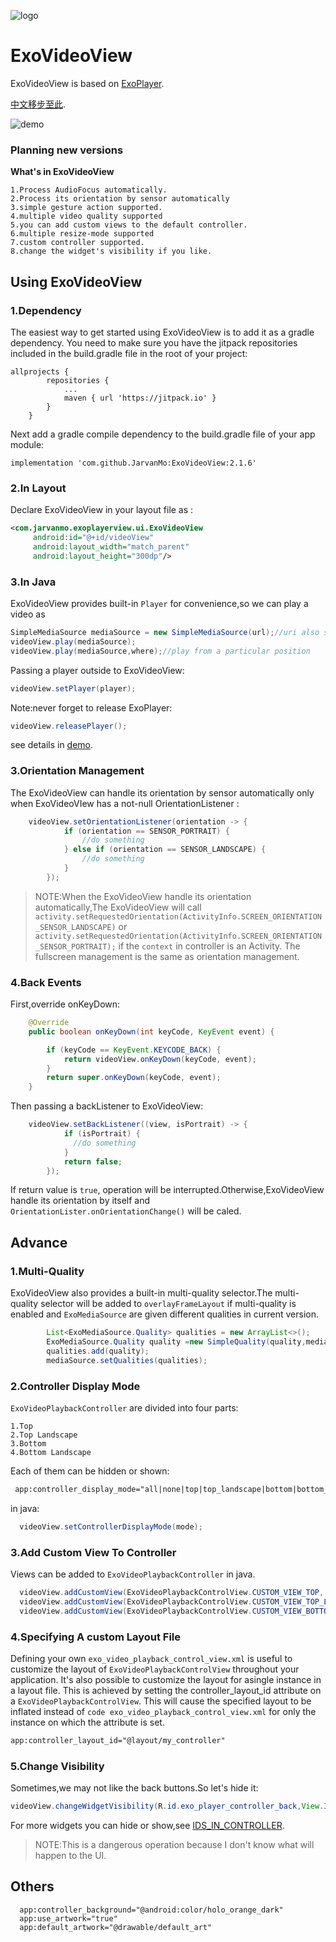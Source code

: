 ![logo](./images/default_art.png)
# ExoVideoView
ExoVideoView is based on [ExoPlayer](https://github.com/google/ExoPlayer).

[中文移步至此](./README_CN.md).

![demo](./images/demo.gif)

### Planning new versions

**What's in ExoVideoView**

    1.Process AudioFocus automatically.
    2.Process its orientation by sensor automatically
    3.simple gesture action supported.
    4.multiple video quality supported
    5.you can add custom views to the default controller.
    6.multiple resize-mode supported
    7.custom controller supported.
    8.change the widget's visibility if you like.
## Using ExoVideoView
### 1.Dependency
The easiest way to get started using ExoVideoView is to add it as a gradle dependency. You need to make sure you have the jitpack repositories included in the build.gradle file in the root of your project:
```
allprojects {
		repositories {
			...
			maven { url 'https://jitpack.io' }
		}
	}
```
Next add a gradle compile dependency to the build.gradle file of your app module:
```
implementation 'com.github.JarvanMo:ExoVideoView:2.1.6'
```
### 2.In Layout
Declare ExoVideoView in your layout file as :
```xml
<com.jarvanmo.exoplayerview.ui.ExoVideoView
     android:id="@+id/videoView"
     android:layout_width="match_parent"
     android:layout_height="300dp"/>
```
### 3.In Java
ExoVideoView provides built-in ```Player``` for convenience,so we can play a video as
```java
SimpleMediaSource mediaSource = new SimpleMediaSource(url);//uri also supported
videoView.play(mediaSource);
videoView.play(mediaSource,where);//play from a particular position
```
Passing a player outside to ExoVideoView:
```java
videoView.setPlayer(player);
```
Note:never forget to release ExoPlayer:
```java
videoView.releasePlayer();
```
see details in [demo]().

### 3.Orientation Management
The ExoVideoView can handle its orientation by sensor automatically only when ExoVideoVIew has a not-null OrientationListener  :
```java
    videoView.setOrientationListener(orientation -> {
            if (orientation == SENSOR_PORTRAIT) {
                //do something
            } else if (orientation == SENSOR_LANDSCAPE) {
                //do something
            }
        });
```
> NOTE:When the ExoVideoView handle its orientation automatically,The ExoVideoView will call ```activity.setRequestedOrientation(ActivityInfo.SCREEN_ORIENTATION_SENSOR_LANDSCAPE)``` or ```activity.setRequestedOrientation(ActivityInfo.SCREEN_ORIENTATION_SENSOR_PORTRAIT);``` if the ```context``` in controller is an Activity.
The fullscreen management is the same as orientation management.

### 4.Back Events
First,override onKeyDown:
```java
    @Override
    public boolean onKeyDown(int keyCode, KeyEvent event) {

        if (keyCode == KeyEvent.KEYCODE_BACK) {
            return videoView.onKeyDown(keyCode, event);
        }
        return super.onKeyDown(keyCode, event);
    }

```
Then passing a backListener to ExoVideoView:
```java
    videoView.setBackListener((view, isPortrait) -> {
            if (isPortrait) {
              //do something
            }
            return false;
        });
```
If return value is ```true```, operation will be interrupted.Otherwise,ExoVideoView handle its orientation by itself and ```OrientationLister.onOrientationChange()``` will be caled.
## Advance
### 1.Multi-Quality
ExoVideoView also provides a built-in multi-quality selector.The multi-quality selector
will be added to ```overlayFrameLayout``` if  multi-quality is enabled and  ```ExoMediaSource``` are given different qualities in current version.
```java
        List<ExoMediaSource.Quality> qualities = new ArrayList<>();
        ExoMediaSource.Quality quality =new SimpleQuality(quality,mediaSource.url());
        qualities.add(quality);
        mediaSource.setQualities(qualities);
```

### 2.Controller Display Mode
```ExoVideoPlaybackController``` are divided into four parts:
```
1.Top
2.Top Landscape
3.Bottom
4.Bottom Landscape
```
Each of them can be hidden or shown:
```xml
 app:controller_display_mode="all|none|top|top_landscape|bottom|bottom_landscape"
```
in java:
```java
  videoView.setControllerDisplayMode(mode);
```
### 3.Add Custom View To Controller
Views can be added to ```ExoVideoPlaybackController``` in java.
```java
  videoView.addCustomView(ExoVideoPlaybackControlView.CUSTOM_VIEW_TOP, view);
  videoView.addCustomView(ExoVideoPlaybackControlView.CUSTOM_VIEW_TOP_LANDSCAPE, view);
  videoView.addCustomView(ExoVideoPlaybackControlView.CUSTOM_VIEW_BOTTOM_LANDSCAPE, view);
```
### 4.Specifying A custom Layout File
Defining your own ```exo_video_playback_control_view.xml``` is useful to customize the layout of ```ExoVideoPlaybackControlView``` throughout your application. It's also possible to customize the layout for asingle instance in a layout file. This is achieved by setting the  controller_layout_id attribute on a ```ExoVideoPlaybackControlView```. This will cause the specified layout to be inflated instead of ```code exo_video_playback_control_view.xml``` for only the instance on which the attribute is set.
```xml
app:controller_layout_id="@layout/my_controller"
```
### 5.Change Visibility
Sometimes,we may not like the back buttons.So let's hide it:
```java
videoView.changeWidgetVisibility(R.id.exo_player_controller_back,View.INVISIBLE);
```
For more widgets you can hide or show,see [IDS_IN_CONTROLLER](./exoplayerview/src/main/res/values/ids.xml).
> NOTE:This is a dangerous operation because I don't know what  will happen to the UI.
## Others

```
  app:controller_background="@android:color/holo_orange_dark"
  app:use_artwork="true"
  app:default_artwork="@drawable/default_art"
```
